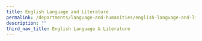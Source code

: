 ```yaml
---
title: English Language and Literature
permalink: /departments/language-and-humanities/english-language-and-literature
description: ""
third_nav_title: English Language & Literature
---
```

